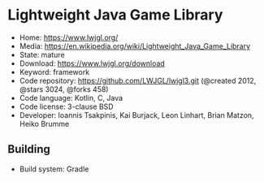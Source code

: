 # Lightweight Java Game Library

- Home: https://www.lwjgl.org/
- Media: https://en.wikipedia.org/wiki/Lightweight_Java_Game_Library
- State: mature
- Download: https://www.lwjgl.org/download
- Keyword: framework
- Code repository: https://github.com/LWJGL/lwjgl3.git (@created 2012, @stars 3024, @forks 458)
- Code language: Kotlin, C, Java
- Code license: 3-clause BSD
- Developer: Ioannis Tsakpinis, Kai Burjack, Leon Linhart, Brian Matzon, Heiko Brumme

## Building

- Build system: Gradle
